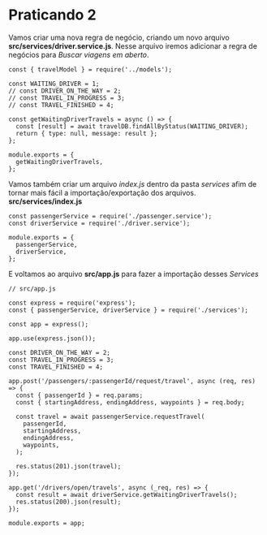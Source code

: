 # Praticando 2

Vamos criar uma nova regra de negócio, criando um novo arquivo __src/services/driver.service.js__. Nesse arquivo iremos adicionar a regra de negócios para _Buscar viagens em aberto_.
```
const { travelModel } = require('../models');

const WAITING_DRIVER = 1;
// const DRIVER_ON_THE_WAY = 2;
// const TRAVEL_IN_PROGRESS = 3;
// const TRAVEL_FINISHED = 4;

const getWaitingDriverTravels = async () => {
  const [result] = await travelDB.findAllByStatus(WAITING_DRIVER);
  return { type: null, message: result }; 
};

module.exports = {
  getWaitingDriverTravels,
};
```

Vamos também criar um arquivo _index.js_ dentro da pasta _services_ afim de tornar mais fácil a importação/exportação dos arquivos.
__src/services/index.js__
```
const passengerService = require('./passenger.service');
const driverService = require('./driver.service');

module.exports = {
  passengerService,
  driverService,
};
```

E voltamos ao arquivo __src/app.js__ para fazer a importação desses _Services_
```
// src/app.js

const express = require('express');
const { passengerService, driverService } = require('./services');

const app = express();

app.use(express.json());

const DRIVER_ON_THE_WAY = 2;
const TRAVEL_IN_PROGRESS = 3;
const TRAVEL_FINISHED = 4;

app.post('/passengers/:passengerId/request/travel', async (req, res) => {
  const { passengerId } = req.params;
  const { startingAddress, endingAddress, waypoints } = req.body;

  const travel = await passengerService.requestTravel(
    passengerId, 
    startingAddress, 
    endingAddress, 
    waypoints,
  );
  
  res.status(201).json(travel);
});

app.get('/drivers/open/travels', async (_req, res) => {
  const result = await driverService.getWaitingDriverTravels();
  res.status(200).json(result);
});

module.exports = app;
```